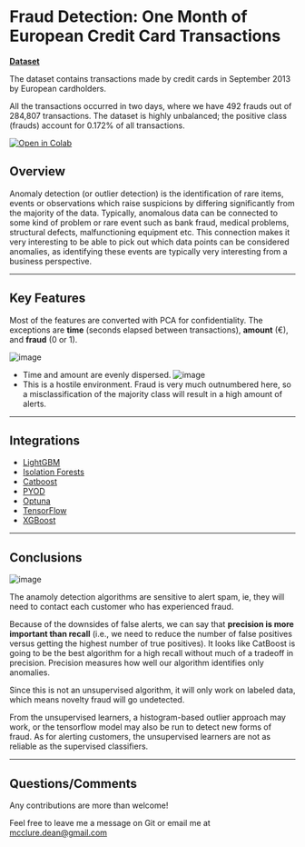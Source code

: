 
# Fraud Detection: One Month of European Credit Card Transactions

[**Dataset**](https://www.kaggle.com/mlg-ulb/creditcardfraud)

The dataset contains transactions made by credit cards in September 2013 by European cardholders.

All the transactions occurred in two days, where we have 492 frauds out of 284,807 transactions. The dataset is highly unbalanced; the positive class (frauds) account for 0.172% of all transactions.

[![Open in Colab](https://colab.research.google.com/assets/colab-badge.svg)](https://drive.google.com/file/d/1l3VpRPtDTGvTXDbDImZ2nJR9SM_DH2IB/view?usp=sharing)

## Overview

Anomaly detection (or outlier detection) is the identification of rare items, events or observations which raise suspicions by differing significantly from the majority of the data. Typically, anomalous data can be connected to some kind of problem or rare event such as bank fraud, medical problems, structural defects, malfunctioning equipment etc. This connection makes it very interesting to be able to pick out which data points can be considered anomalies, as identifying these events are typically very interesting from a business perspective.

----

## Key Features

Most of the features are converted with PCA for confidentiality. The exceptions are **time** (seconds elapsed between transactions), **amount** (€), and **fraud** (0 or 1). 

![image](https://storage.googleapis.com/credit_card_fraud247/time-amount.png)
  - Time and amount are evenly dispersed.
![image](https://storage.googleapis.com/credit_card_fraud247/class-distribution.png)
  - This is a hostile environment. Fraud is very much outnumbered here, so a misclassification of the majority class will result in a high amount of alerts.

----

## Integrations

* [LightGBM](https://lightgbm.readthedocs.io/en/latest/)
* [Isolation Forests](https://scikit-learn.org/stable/modules/generated/sklearn.ensemble.IsolationForest.html)
* [Catboost](https://catboost.ai/)
* [PYOD](https://pyod.readthedocs.io/en/latest/)
* [Optuna](https://github.com/optuna/optuna)
* [TensorFlow](https://www.tensorflow.org/tutorials/generative/autoencoder)
* [XGBoost](https://xgboost.readthedocs.io/en/latest/index.html)

----

## Conclusions

![image](https://storage.googleapis.com/credit_card_fraud247/conclusion.png)

The anamoly detection algorithms are sensitive to alert spam, ie, they will need to contact each customer who has experienced fraud. 

Because of the downsides of false alerts, we can say that **precision is more important than recall** (i.e., we need to reduce the number of false positives versus getting the highest number of true positives). It looks like CatBoost is going to be the best algorithm for a high recall without much of a tradeoff in precision. Precision measures how well our algorithm identifies only anomalies.

Since this is not an unsupervised algorithm, it will only work on labeled data, which means novelty fraud will go undetected. 

From the unsupervised learners, a histogram-based outlier approach may work, or the tensorflow model may also be run to detect new forms of fraud. As for alerting customers, the unsupervised learners are not as reliable as the supervised classifiers.


----

## Questions/Comments

Any contributions are more than welcome!

Feel free to leave me a message on Git or email me at mcclure.dean@gmail.com
